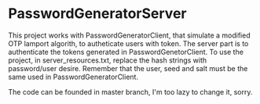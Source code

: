 # PasswordGeneratorServer

This project works with PasswordGeneratorClient, that simulate a modified OTP lamport algorith, to autheticate users with token. The server part is to authenticate the tokens generated in PasswordGenetorClient.
To use the project, in server_resources.txt, replace the hash strings with password/user desire. Remember that the user, seed and salt must be the same used in PasswordGeneratorClient.

The code can be founded in master branch, I'm too lazy to change it, sorry.
